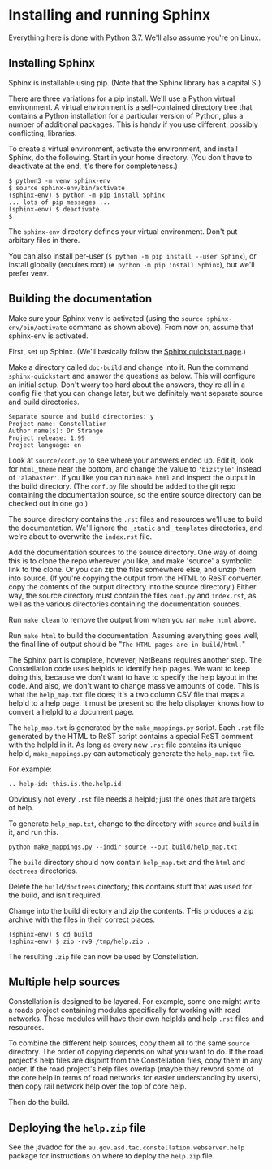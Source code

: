 # Installing and running Sphinx

Everything here is done with Python 3.7. We'll also assume you're on Linux.

## Installing Sphinx

Sphinx is installable using pip. (Note that the Sphinx library has a capital S.)

There are three variations for a pip install. We'll use a Python virtual environment. A virtual environment is a self-contained directory tree that contains a Python installation for a particular version of Python, plus a number of additional packages. This is handy if you use different, possibly conflicting, libraries.

To create a virtual environment, activate the environment, and install Sphinx, do the following. Start in your home directory. (You don't have to deactivate at the end, it's there for completeness.)

```
$ python3 -m venv sphinx-env
$ source sphinx-env/bin/activate
(sphinx-env) $ python -m pip install Sphinx
... lots of pip messages ...
(sphinx-env) $ deactivate
$
```

The `sphinx-env` directory defines your virtual environment. Don't put arbitary files in there.

You can also install per-user (`$ python -m pip install --user Sphinx`), or install globally (requires root) (`# python -m pip install Sphinx`), but we'll prefer venv.

## Building the documentation

Make sure your Sphinx venv is activated (using the `source sphinx-env/bin/activate` command as shown above). From now on, assume that sphinx-env is activated.

First, set up Sphinx. (We'll basically follow the [Sphinx quickstart page](https://www.sphinx-doc.org/en/master/usage/quickstart.html).)

Make a directory called `doc-build` and change into it. Run the command `sphinx-quickstart` and answer the questions as below. This will configure an initial setup. Don't worry too hard about the answers, they're all in a config file that you can change later, but we definitely want separate source and build directories.

```
Separate source and build directories: y
Project name: Constellation
Author name(s): Dr Strange
Project release: 1.99
Project language: en
```

Look at `source/conf.py` to see where your answers ended up. Edit it, look for `html_theme` near the bottom, and change the value to `'bizstyle'` instead of `'alabaster'`. If you like you can run `make html` and inspect the output in the build directory. (The `conf.py` file should be added to the git repo containing the documentation source, so the entire source directory can be checked out in one go.)

The source directory contains the `.rst` files and resources we'll use to build the documentation. We'll ignore the `_static` and `_templates` directories, and we're about to overwrite the `index.rst` file.

Add the documentation sources to the source directory. One way of doing this is to clone the repo wherever you like, and make 'source' a symbolic link to the clone. Or you can zip the files somewhere else, and unzip them into source. (If you're copying the output from the HTML to ReST converter, copy the contents of the output directory into the source directory.) Either way, the source directory must contain the files `conf.py` and `index.rst`, as well as the various directories containing the documentation sources.

Run `make clean` to remove the output from when you ran `make html` above.

Run `make html` to build the documentation. Assuming everything goes well, the final line of output should be "`The HTML pages are in build/html.`"

The Sphinx part is complete, however, NetBeans requires another step. The Constellation code uses helpIds to identify help pages. We want to keep doing this, because we don't want to have to specify the help layout in the code. And also, we don't want to change massive amounts of code. This is what the `help_map.txt` file does; it's a two column CSV file that maps a helpId to a help page. It must be present so the help displayer knows how to convert a helpId to a document page.

The `help_map.txt` is generated by the `make_mappings.py` script. Each `.rst` file generated by the HTML to ReST script contains a special ReST comment with the helpId in it. As long as every new `.rst` file contains its unique helpId, `make_mappings.py` can automaticaly generate the `help_map.txt` file.

For example:

```
.. help-id: this.is.the.help.id
```

Obviously not every `.rst` file needs a helpId; just the ones that are targets of help.

To generate `help_map.txt`, change to the directory with `source` and `build` in it, and run this.

```
python make_mappings.py --indir source --out build/help_map.txt
```

The `build` directory should now contain `help_map.txt` and the `html` and `doctrees` directories.

Delete the `build/doctrees` directory; this contains stuff that was used for the build, and isn't required.

Change into the build directory and zip the contents. THis produces a zip archive with the files in their correct places.

```
(sphinx-env) $ cd build
(sphinx-env) $ zip -rv9 /tmp/help.zip .
```

The resulting `.zip` file can now be used by Constellation.

## Multiple help sources

Constellation is designed to be layered. For example, some one might write a roads project containing modules specifically for working with road networks. These modules will have their own helpIds and help `.rst` files and resources.

To combine the different help sources, copy them all to the same `source` directory. The order of copying depends on what you want to do. If the road project's help files are disjoint from the Constellation files, copy them in any order. If the road project's help files overlap (maybe they reword some of the core help in terms of road networks for easier understanding by users), then copy rail network help over the top of core help.

Then do the build.

## Deploying the `help.zip` file

See the javadoc for the `au.gov.asd.tac.constellation.webserver.help` package for instructions on where to deploy the `help.zip` file.
